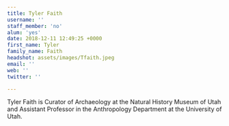 ```yaml
---
title: Tyler Faith
username: ''
staff_member: 'no'
alum: 'yes'
date: 2018-12-11 12:49:25 +0000
first_name: Tyler
family_name: Faith
headshot: assets/images/Tfaith.jpeg
email: ''
web: ''
twitter: ''

---
```

Tyler Faith is Curator of Archaeology at the Natural History Museum of Utah and Assistant Professor in the Anthropology Department at the University of Utah.